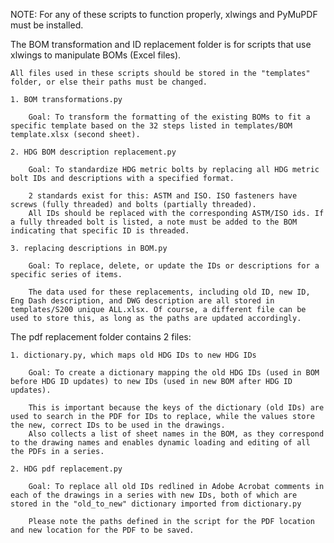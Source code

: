NOTE: For any of these scripts to function properly, xlwings and PyMuPDF must be installed. 


The BOM transformation and ID replacement folder is for scripts that use xlwings to manipulate BOMs (Excel files).

    All files used in these scripts should be stored in the "templates" folder, or else their paths must be changed.

    1. BOM transformations.py 
    
        Goal: To transform the formatting of the existing BOMs to fit a specific template based on the 32 steps listed in templates/BOM template.xlsx (second sheet).
    
    2. HDG BOM description replacement.py

        Goal: To standardize HDG metric bolts by replacing all HDG metric bolt IDs and descriptions with a specified format. 

        2 standards exist for this: ASTM and ISO. ISO fasteners have screws (fully threaded) and bolts (partially threaded).
        All IDs should be replaced with the corresponding ASTM/ISO ids. If a fully threaded bolt is listed, a note must be added to the BOM indicating that specific ID is threaded.
    
    3. replacing descriptions in BOM.py

        Goal: To replace, delete, or update the IDs or descriptions for a specific series of items.

        The data used for these replacements, including old ID, new ID, Eng Dash description, and DWG description are all stored in templates/S200 unique ALL.xlsx. Of course, a different file can be used to store this, as long as the paths are updated accordingly.


The pdf replacement folder contains 2 files:

    1. dictionary.py, which maps old HDG IDs to new HDG IDs
    
        Goal: To create a dictionary mapping the old HDG IDs (used in BOM before HDG ID updates) to new IDs (used in new BOM after HDG ID updates).

        This is important because the keys of the dictionary (old IDs) are used to search in the PDF for IDs to replace, while the values store the new, correct IDs to be used in the drawings.
        Also collects a list of sheet names in the BOM, as they correspond to the drawing names and enables dynamic loading and editing of all the PDFs in a series.

    2. HDG pdf replacement.py

        Goal: To replace all old IDs redlined in Adobe Acrobat comments in each of the drawings in a series with new IDs, both of which are stored in the "old_to_new" dictionary imported from dictionary.py

        Please note the paths defined in the script for the PDF location and new location for the PDF to be saved. 
